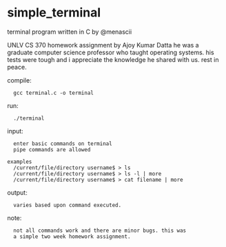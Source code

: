 # simple_terminal

terminal program written in C by @menascii
   
   UNLV CS 370 homework assignment by Ajoy Kumar Datta
   he was a graduate computer science professor who taught
   operating systems. his tests were tough and i appreciate 
   the knowledge he shared with us. rest in peace.
     
   compile:
   
      gcc terminal.c -o terminal

   run:
   
      ./terminal

  input:
  
      enter basic commands on terminal
      pipe commands are allowed

    examples
      /current/file/directory username$ > ls
      /current/file/directory username$ > ls -l | more
      /current/file/directory username$ > cat filename | more

   output:
   
      varies based upon command executed.  

   note: 
   
      not all commands work and there are minor bugs. this was 
      a simple two week homework assignment.
